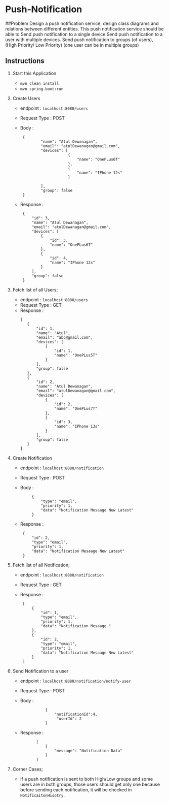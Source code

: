 # Push-Notification
##Problem
Design a push notification service, design class diagrams and relations between different entities. This push notification service should be able to 
Send push notification to a single device Send push notification to a user with multiple devices. Send push notification to groups (of users), (High Priority/ Low Priority) (one user can be in multiple groups)

## Instructions 

1.  Start this Application
    -  `mvn clean install`
    -  `mvn spring-boot:run`
    
2.  Create Users
    -   endpoint : `localhost:8080/users`
    -   Request Type : POST
    -   Body :      
           ```
            {
                    "name": "Atul Dewanagan",
                    "email": "atulDewanagan@gmail.com",
                    "devices": [
                                {
                                    "name": "OnePLus6T"
                                },
                                {
                                    "name": "IPhone 12s"
                                }
            
                    ],
                    "group": false
            }
        ```
    -   Response :
     
           ```
            {
                "id": 3,
                "name": "Atul Dewanagan",
                "email": "atulDewanagan@gmail.com",
                "devices": [
                    {
                        "id": 3,
                        "name": "OnePLus6T"
                    },
                    {
                        "id": 4,
                        "name": "IPhone 12s"
                    }
                ],
                "group": false
            }
        
          ```

3. Fetch list of all Users;
    -   endpoint : `localhost:8080/users`
    -   Request Type : GET
    -   Response :
         ```
        [
            {
                "id": 1,
                "name": "Atul",
                "email": "abc@gmail.com",
                "devices": [
                    {
                        "id": 1,
                        "name": "OnePLus5T"
                    }
                ],
                "group": false
            },
            {
                "id": 2,
                "name": "Atul Dewanagan",
                "email": "atulDewanagan@gmail.com",
                "devices": [
                    {
                        "id": 2,
                        "name": "OnePLus7T"
                    },
                    {
                        "id": 3,
                        "name": "IPhone 13s"
                    }
                ],
                "group": false
            }
        ]
        
         ```              
4.  Create Notification
    -   endpoint : `localhost:8080/notification`
    -   Request Type : POST
    -   Body :      
           ```
                {
                    "type": "email",
                    "priority": 1,
                    "data": "Notification Mesaage New Latest"
                }
        ```
    -   Response :
     
           ```
            {
                "id": 2,
                "type": "email",
                "priority": 1,
                "data": "Notification Mesaage New Latest"
            }
        
          ```

5. Fetch list of all Notification;

    -   endpoint : `localhost:8080/notification`
    -   Request Type : GET
    -   Response :
     
           ```
            [
                {
                    "id": 1,
                    "type": "email",
                    "priority": 1,
                    "data": "Notification Mesaage "
                },
                {
                    "id": 2,
                    "type": "email",
                    "priority": 1,
                    "data": "Notification Mesaage New Latest"
                }
            ]
        
          ```
  
6.  Send Notification to a user
    -   endpoint : `localhost:8080/notification/notify-user`
    -   Request Type : POST
    -   Body :      
            
         ```
                    {
                        "notificationId":4,
                         "userId": 2
                    }        
         ```
            
    -   Response :
         ```
                [
                    {
                        "message": "Notification Data"
                    }
                ]
         ```                

5. Corner Cases;
     - If a push notification is sent to both High/Low groups and some users are in both groups, those users should get only one  because before sending each notification, it will be checked in `NotificaitonHisotry`.
        